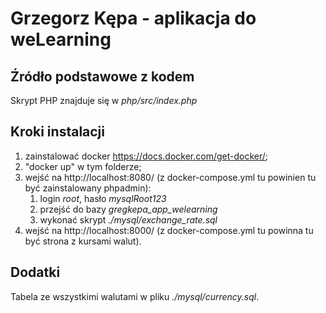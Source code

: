 # Grzegorz Kępa - aplikacja do weLearning

## Źródło podstawowe z kodem

Skrypt PHP znajduje się w _php/src/index.php_

## Kroki instalacji

1. zainstalować docker https://docs.docker.com/get-docker/;
2. "docker up" w tym folderze;
3. wejść na http://localhost:8080/ (z docker-compose.yml tu powinien tu być zainstalowany phpadmin):
   1. login _root_, hasło _mysqlRoot123_
   2. przejść do bazy _gregkepa_app_welearning_
   3. wykonać skrypt _./mysql/exchange_rate.sql_
4. wejść na http://localhost:8000/ (z docker-compose.yml tu powinna tu być strona z kursami walut).

## Dodatki

Tabela ze wszystkimi walutami w pliku _./mysql/currency.sql_.
